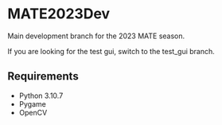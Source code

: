 # MATE2023Dev

Main development branch for the 2023 MATE season.  

If you are looking for the test gui, switch to the test_gui branch.  

## Requirements 

* Python 3.10.7
* Pygame
* OpenCV


